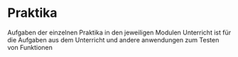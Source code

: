 # Praktika
Aufgaben der einzelnen Praktika in den jeweiligen Modulen
Unterricht ist für die Aufgaben aus dem Unterricht und andere anwendungen zum Testen von Funktionen
